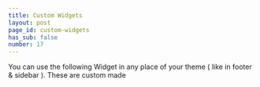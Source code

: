 ```yaml
---
title: Custom Widgets
layout: post
page_id: custom-widgets
has_sub: false
number: 17
---
```


You can use the following Widget in any place of your theme ( like in footer & sidebar ). These are custom made

<img alt="" src="{{ 'assets/images/72.jpg' | relative_url }}">
